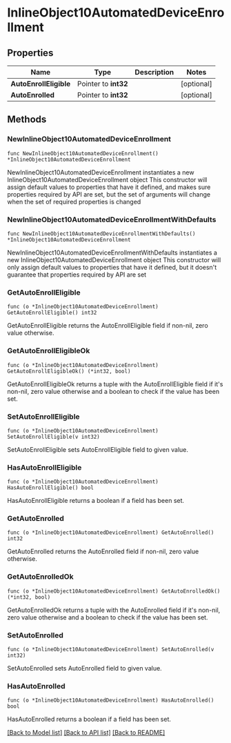 # InlineObject10AutomatedDeviceEnrollment

## Properties

Name | Type | Description | Notes
------------ | ------------- | ------------- | -------------
**AutoEnrollEligible** | Pointer to **int32** |  | [optional] 
**AutoEnrolled** | Pointer to **int32** |  | [optional] 

## Methods

### NewInlineObject10AutomatedDeviceEnrollment

`func NewInlineObject10AutomatedDeviceEnrollment() *InlineObject10AutomatedDeviceEnrollment`

NewInlineObject10AutomatedDeviceEnrollment instantiates a new InlineObject10AutomatedDeviceEnrollment object
This constructor will assign default values to properties that have it defined,
and makes sure properties required by API are set, but the set of arguments
will change when the set of required properties is changed

### NewInlineObject10AutomatedDeviceEnrollmentWithDefaults

`func NewInlineObject10AutomatedDeviceEnrollmentWithDefaults() *InlineObject10AutomatedDeviceEnrollment`

NewInlineObject10AutomatedDeviceEnrollmentWithDefaults instantiates a new InlineObject10AutomatedDeviceEnrollment object
This constructor will only assign default values to properties that have it defined,
but it doesn't guarantee that properties required by API are set

### GetAutoEnrollEligible

`func (o *InlineObject10AutomatedDeviceEnrollment) GetAutoEnrollEligible() int32`

GetAutoEnrollEligible returns the AutoEnrollEligible field if non-nil, zero value otherwise.

### GetAutoEnrollEligibleOk

`func (o *InlineObject10AutomatedDeviceEnrollment) GetAutoEnrollEligibleOk() (*int32, bool)`

GetAutoEnrollEligibleOk returns a tuple with the AutoEnrollEligible field if it's non-nil, zero value otherwise
and a boolean to check if the value has been set.

### SetAutoEnrollEligible

`func (o *InlineObject10AutomatedDeviceEnrollment) SetAutoEnrollEligible(v int32)`

SetAutoEnrollEligible sets AutoEnrollEligible field to given value.

### HasAutoEnrollEligible

`func (o *InlineObject10AutomatedDeviceEnrollment) HasAutoEnrollEligible() bool`

HasAutoEnrollEligible returns a boolean if a field has been set.

### GetAutoEnrolled

`func (o *InlineObject10AutomatedDeviceEnrollment) GetAutoEnrolled() int32`

GetAutoEnrolled returns the AutoEnrolled field if non-nil, zero value otherwise.

### GetAutoEnrolledOk

`func (o *InlineObject10AutomatedDeviceEnrollment) GetAutoEnrolledOk() (*int32, bool)`

GetAutoEnrolledOk returns a tuple with the AutoEnrolled field if it's non-nil, zero value otherwise
and a boolean to check if the value has been set.

### SetAutoEnrolled

`func (o *InlineObject10AutomatedDeviceEnrollment) SetAutoEnrolled(v int32)`

SetAutoEnrolled sets AutoEnrolled field to given value.

### HasAutoEnrolled

`func (o *InlineObject10AutomatedDeviceEnrollment) HasAutoEnrolled() bool`

HasAutoEnrolled returns a boolean if a field has been set.


[[Back to Model list]](../README.md#documentation-for-models) [[Back to API list]](../README.md#documentation-for-api-endpoints) [[Back to README]](../README.md)


